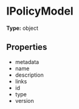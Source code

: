 # IPolicyModel


**Type:** object

## Properties
* metadata
* name
* description
* links
* id
* type
* version
